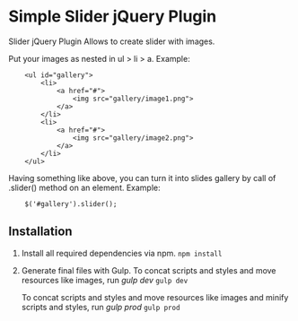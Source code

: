 # Simple Slider jQuery Plugin

Slider jQuery Plugin
Allows to create slider with images.
  
Put your images as nested in ul > li > a.
Example:
  
        <ul id="gallery">
            <li>
                <a href="#">
                    <img src="gallery/image1.png">
                </a>
            </li>
            <li>
                <a href="#">
                    <img src="gallery/image2.png">
                </a>
            </li>
        </ul>
  
Having something like above, you can turn it into slides gallery by call of .slider() method on an element.
Example:
  
        $('#gallery').slider();

## Installation

1. Install all required dependencies via npm.
    `npm install`

2. Generate final files with Gulp.
   To concat scripts and styles and move resources like images, run *gulp dev*
    `gulp dev`

    To concat scripts and styles and move resources like images and minify scripts and styles, run *gulp prod*
    `gulp prod`